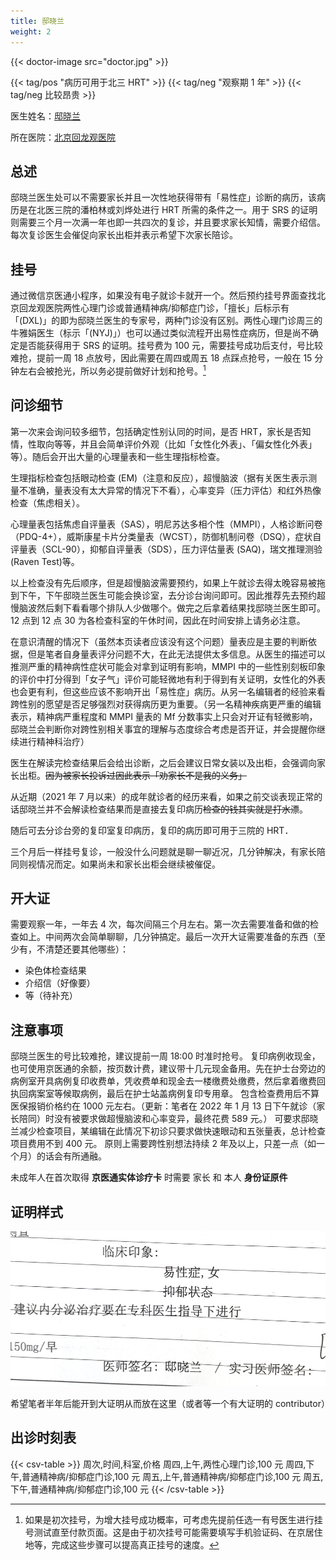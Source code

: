 ```yaml
---
title: 邸晓兰
weight: 2
---
```


{{< doctor-image src="doctor.jpg" >}}

{{< tag/pos "病历可用于北三 HRT" >}} {{< tag/neg "观察期 1 年" >}} {{< tag/neg 比较昂贵 >}}

医生姓名：[邸晓兰](https://www.haodf.com/doctor/11007.html)

所在医院：[北京回龙观医院](https://amap.com/place/B000A0989A)

## 总述

邸晓兰医生处可以不需要家长并且一次性地获得带有「易性症」诊断的病历，该病历是在北医三院的潘柏林或刘烨处进行 HRT 所需的条件之一。用于 SRS 的证明则需要三个月一次满一年也即一共四次的复诊，并且要求家长知情，需要介绍信。每次复诊医生会催促向家长出柜并表示希望下次家长陪诊。

## 挂号

通过微信京医通小程序，如果没有电子就诊卡就开一个。然后预约挂号界面查找北京回龙观医院两性心理门诊或普通精神病/抑郁症门诊，「擅长」后标示有「(DXL)」的即为邸晓兰医生的专家号，两种门诊没有区别。两性心理门诊周三的牛雅娟医生（标示「(NYJ)」）也可以通过类似流程开出易性症病历，但是尚不确定是否能获得用于 SRS 的证明。挂号费为 100 元，需要挂号成功后支付，号比较难抢，提前一周 18 点放号，因此需要在周四或周五 18 点踩点抢号，一般在 15 分钟左右会被抢光，所以务必提前做好计划和抢号。[^1]

## 问诊细节

第一次来会询问较多细节，包括确定性别认同的时间，是否 HRT，家长是否知情，性取向等等，并且会简单评价外观（比如「女性化外表」、「偏女性化外表」等）。随后会开出大量的心理量表和一些生理指标检查。

生理指标检查包括眼动检查 (EM)（注意和反应），超慢脑波（据有关医生表示测量不准确，量表没有太大异常的情况下不看），心率变异（压力评估）和红外热像检查（焦虑相关）。

心理量表包括焦虑自评量表（SAS），明尼苏达多相个性（MMPI），人格诊断问卷（PDQ-4+），威斯康星卡片分类量表（WCST），防御机制问卷（DSQ），症状自评量表（SCL-90），抑郁自评量表（SDS），压力评估量表 (SAQ)，瑞文推理测验 (Raven Test)等。

以上检查没有先后顺序，但是超慢脑波需要预约，如果上午就诊去得太晚容易被拖到下午，下午邸晓兰医生可能会换诊室，去分诊台询问即可。因此推荐先去预约超慢脑波然后剩下看看哪个排队人少做哪个。做完之后拿着结果找邸晓兰医生即可。12 点到 12 点 30 为各检查科室的午休时间，因此在时间安排上请务必注意。

在意识清醒的情况下（虽然本页读者应该没有这个问题）量表应是主要的判断依据，但是笔者自身量表评分问题不大，在此无法提供太多信息。从医生的描述可以推测严重的精神病性症状可能会对拿到证明有影响，MMPI 中的一些性别刻板印象的评价中打分得到「女子气」评价可能轻微地有利于得到有关证明，女性化的外表也会更有利，但这些应该不影响开出「易性症」病历。从另一名编辑者的经验来看跨性别的愿望是否足够强烈对获得病历更为重要。（另一名精神疾病更严重的编辑表示，精神病严重程度和 MMPI 量表的 Mf 分数事实上只会对开证有轻微影响，邸晓兰会判断你对跨性别相关事宜的理解与态度综合考虑是否开证，并会提醒你继续进行精神科治疗）

医生在解读完检查结果后会给出诊断，之后会建议日常女装以及出柜，会强调向家长出柜。~~因为被家长投诉过因此表示「劝家长不是我的义务」~~

从近期（2021 年 7 月以来）的成年就诊者的经历来看，如果之前交谈表现正常的话邸晓兰并不会解读检查结果而是直接去复印病历~~检查的钱其实就是打水漂~~。

随后可去分诊台旁的复印室复印病历，复印的病历即可用于三院的 HRT．

三个月后一样挂号复诊，一般没什么问题就是聊一聊近况，几分钟解决，有家长陪同则视情况而定。如果尚未和家长出柜会继续被催促。

## 开大证

需要观察一年，一年去 4 次，每次间隔三个月左右。第一次去需要准备和做的检查如上。中间两次会简单聊聊，几分钟搞定。最后一次开大证需要准备的东西（至少有，不清楚还要其他哪些）：

- 染色体检查结果
- 介绍信（好像要）
- 等（待补充）

## 注意事项

邸晓兰医生的号比较难抢，建议提前一周 18:00 时准时抢号。
复印病例收现金，也可使用京医通的余额，按页数计费，建议带十几元现金备用。先在护士台旁边的病例室开具病例复印收费单，凭收费单和现金去一楼缴费处缴费，然后拿着缴费回执回病案室等候取病例，最后在护士站盖病例复印专用章。
包含检查费用后不算医保报销价格约在 1000 元左右。（更新：笔者在 2022 年 1 月 13 日下午就诊（家长陪同）时没有被要求做超慢脑波和心率变异，最终花费 589 元。）
可要求邸晓兰减少检查项目，某编辑在此情况下初诊只要求做快速眼动和五张量表，总计检查项目费用不到 400 元。
原则上需要跨性别想法持续 2 年及以上，只差一点（如一个月）的话会有所通融。

未成年人在首次取得 **京医通实体诊疗卡** 时需要 家长 和 本人 **身份证原件**

## 证明样式

![证明](proof.jpg)

希望笔者半年后能开到大证明从而放在这里（或者等一个有大证明的 contributor）

## 出诊时刻表

{{< csv-table >}}
周次,时间,科室,价格
周四,上午,两性心理门诊,100 元
周四,下午,普通精神病/抑郁症门诊,100 元
周五,上午,普通精神病/抑郁症门诊,100 元
周五,下午,普通精神病/抑郁症门诊,100 元
{{< /csv-table >}}

[^1]: 如果是初次挂号，为增大挂号成功概率，可考虑先提前任选一有号医生进行挂号测试直至付款页面。这是由于初次挂号可能需要填写手机验证码、在京居住地等，完成这些步骤可以提高真正挂号的速度。
